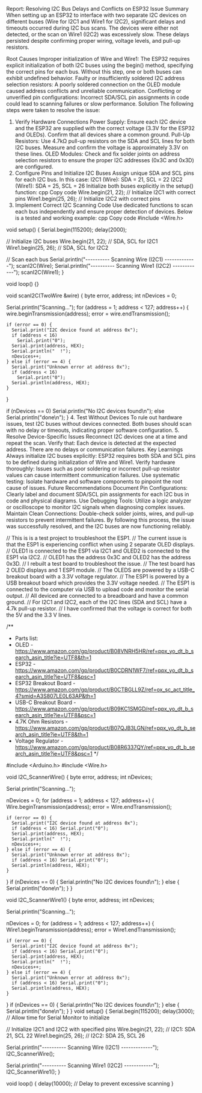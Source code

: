 Report: Resolving I2C Bus Delays and Conflicts on ESP32
Issue Summary
When setting up an ESP32 to interface with two separate I2C devices on different buses (Wire for I2C1 and Wire1 for I2C2), significant delays and timeouts occurred during I2C bus scans. The devices were either not detected, or the scan on Wire1 (I2C2) was excessively slow. These delays persisted despite confirming proper wiring, voltage levels, and pull-up resistors.

Root Causes
Improper initialization of Wire and Wire1:
The ESP32 requires explicit initialization of both I2C buses using the begin() method, specifying the correct pins for each bus. Without this step, one or both buses can exhibit undefined behavior.
Faulty or insufficiently soldered I2C address selection resistors:
A poorly soldered connection on the OLED module caused address conflicts and unreliable communication.
Conflicting or unverified pin configurations:
Incorrect SDA/SCL pin assignments in code could lead to scanning failures or slow performance.
Solution
The following steps were taken to resolve the issue:

1. Verify Hardware Connections
Power Supply:
Ensure each I2C device and the ESP32 are supplied with the correct voltage (3.3V for the ESP32 and OLEDs).
Confirm that all devices share a common ground.
Pull-Up Resistors:
Use 4.7kΩ pull-up resistors on the SDA and SCL lines for both I2C buses. Measure and confirm the voltage is approximately 3.3V on these lines.
OLED Modules:
Check and fix solder joints on address selection resistors to ensure the proper I2C addresses (0x3C and 0x3D) are configured.
2. Configure Pins and Initialize I2C Buses
Assign unique SDA and SCL pins for each I2C bus. In this case:
I2C1 (Wire): SDA = 21, SCL = 22
I2C2 (Wire1): SDA = 25, SCL = 26
Initialize both buses explicitly in the setup() function:
cpp
Copy code
Wire.begin(21, 22);  // Initialize I2C1 with correct pins
Wire1.begin(25, 26); // Initialize I2C2 with correct pins
3. Implement Correct I2C Scanning Code
Use dedicated functions to scan each bus independently and ensure proper detection of devices. Below is a tested and working example:
cpp
Copy code
#include <Wire.h>

void setup() {
  Serial.begin(115200);
  delay(2000);

  // Initialize I2C buses
  Wire.begin(21, 22);  // SDA, SCL for I2C1
  Wire1.begin(25, 26); // SDA, SCL for I2C2

  // Scan each bus
  Serial.println("---------- Scanning Wire (I2C1) -------------");
  scanI2C(Wire);
  Serial.println("---------- Scanning Wire1 (I2C2) ------------");
  scanI2C(Wire1);
}

void loop() {}

void scanI2C(TwoWire &wire) {
  byte error, address;
  int nDevices = 0;

  Serial.println("Scanning...");
  for (address = 1; address < 127; address++) {
    wire.beginTransmission(address);
    error = wire.endTransmission();

    if (error == 0) {
      Serial.print("I2C device found at address 0x");
      if (address < 16)
        Serial.print("0");
      Serial.print(address, HEX);
      Serial.println("  !");
      nDevices++;
    } else if (error == 4) {
      Serial.print("Unknown error at address 0x");
      if (address < 16)
        Serial.print("0");
      Serial.println(address, HEX);
    }
  }

  if (nDevices == 0)
    Serial.println("No I2C devices found\n");
  else
    Serial.println("done\n");
}
4. Test Without Devices
To rule out hardware issues, test I2C buses without devices connected. Both buses should scan with no delay or timeouts, indicating proper software configuration.
5. Resolve Device-Specific Issues
Reconnect I2C devices one at a time and repeat the scan. Verify that:
Each device is detected at the expected address.
There are no delays or communication failures.
Key Learnings
Always initialize I2C buses explicitly: ESP32 requires both SDA and SCL pins to be defined during initialization of Wire and Wire1.
Verify hardware thoroughly: Issues such as poor soldering or incorrect pull-up resistor values can cause intermittent communication failures.
Use systematic testing: Isolate hardware and software components to pinpoint the root cause of issues.
Future Recommendations
Document Pin Configurations: Clearly label and document SDA/SCL pin assignments for each I2C bus in code and physical diagrams.
Use Debugging Tools: Utilize a logic analyzer or oscilloscope to monitor I2C signals when diagnosing complex issues.
Maintain Clean Connections: Double-check solder joints, wires, and pull-up resistors to prevent intermittent failures.
By following this process, the issue was successfully resolved, and the I2C buses are now functioning reliably.



// This is is a test project to troubleshoot the ESP1.
// The current issue is that the ESP1 is experiencing conflict when using 2 separate OLED displays.
// OLED1 is connected to the ESP1 via I2C1 and OLED2 is connected to the ESP1 via I2C2.
// OLED1 has the address 0x3C and OLED2 has the address 0x3D.
// I rebuilt a test board to troubleshoot the issue. 
// The test board has 2 OLED displays and 1 ESP1 module.
// The OLEDS are powered by a USB-C breakout board with a 3.3V voltage regulator.
// The ESP1 is powered by a USB breakout board which provides the 3.3V voltage needed.
// The ESP1 is connected to the computer via USB to upload code and monitor the serial output.
// All deviced are connected to a breadboard and have a common ground.
// For I2C1 and I2C2, each of the I2C lines (SDA and SCL) have a 4.7k pull-up resistor.
// I have confirmed that the voltage is correct for both the 5V and the 3.3 V lines.


/**
 * Parts list:
 * OLED                 - https://www.amazon.com/gp/product/B08VNRH5HR/ref=ppx_yo_dt_b_search_asin_title?ie=UTF8&th=1
 * ESP32                - https://www.amazon.com/gp/product/B0CDRN1WF7/ref=ppx_yo_dt_b_search_asin_title?ie=UTF8&psc=1
 * ESP32 Breakout Board - https://www.amazon.com/gp/product/B0CTBGLL9Z/ref=ox_sc_act_title_4?smid=A3S807LE0L63AP&th=1
 * USB-C Breakout Board - https://www.amazon.com/gp/product/B09KC1SMGD/ref=ppx_yo_dt_b_search_asin_title?ie=UTF8&psc=1
 * 4.7K Ohm Resistors   - https://www.amazon.com/gp/product/B07QJB3LGN/ref=ppx_yo_dt_b_search_asin_title?ie=UTF8&th=1
 * Voltage Regulator    - https://www.amazon.com/gp/product/B08R6337QY/ref=ppx_yo_dt_b_search_asin_title?ie=UTF8&psc=1
 */

#include <Arduino.h>
#include <Wire.h>


void I2C_ScannerWire() {
  byte error, address;
  int nDevices;

  Serial.println("Scanning...");

  nDevices = 0;
  for (address = 1; address < 127; address++) {
    Wire.beginTransmission(address);
    error = Wire.endTransmission();

    if (error == 0) {
      Serial.print("I2C device found at address 0x");
      if (address < 16) Serial.print("0");
      Serial.print(address, HEX);
      Serial.println("  !");
      nDevices++;
    } else if (error == 4) {
      Serial.print("Unknown error at address 0x");
      if (address < 16) Serial.print("0");
      Serial.println(address, HEX);
    }
  }
  if (nDevices == 0) {
    Serial.println("No I2C devices found\n");
  } else {
    Serial.println("done\n");
  }
}

void I2C_ScannerWire1() {
  byte error, address;
  int nDevices;

  Serial.println("Scanning...");

  nDevices = 0;
  for (address = 1; address < 127; address++) {
    Wire1.beginTransmission(address);
    error = Wire1.endTransmission();

    if (error == 0) {
      Serial.print("I2C device found at address 0x");
      if (address < 16) Serial.print("0");
      Serial.print(address, HEX);
      Serial.println("  !");
      nDevices++;
    } else if (error == 4) {
      Serial.print("Unknown error at address 0x");
      if (address < 16) Serial.print("0");
      Serial.println(address, HEX);
    }
  }
  if (nDevices == 0) {
    Serial.println("No I2C devices found\n");
  } else {
    Serial.println("done\n");
  }
}
void setup() {
  Serial.begin(115200);
  delay(3000); // Allow time for Serial Monitor to initialize

  // Initialize I2C1 and I2C2 with specified pins
  Wire.begin(21, 22);       // I2C1: SDA 21, SCL 22
  Wire1.begin(25, 26);      // I2C2: SDA 25, SCL 26

  Serial.println("---------- Scanning Wire (I2C1) -------------");
  I2C_ScannerWire();

  Serial.println("---------- Scanning Wire1 (I2C2) ------------");
  I2C_ScannerWire1();
}

void loop() {
  delay(10000); // Delay to prevent excessive scanning
}



